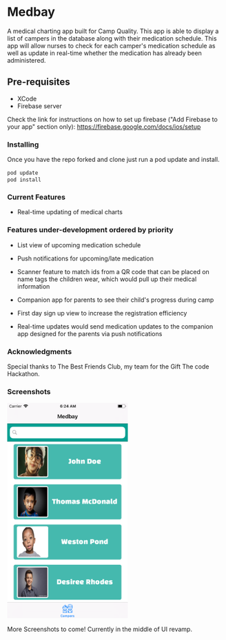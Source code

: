 # Medbay

A medical charting app built for Camp Quality. This app is able to display a list of campers in the database along with their medication schedule. This app will allow nurses to check for each camper's medication schedule as well as update in real-time whether the medication has already been administered.

## Pre-requisites

- XCode
- Firebase server

Check the link for instructions on how to set up firebase ("Add Firebase to your app" section only): https://firebase.google.com/docs/ios/setup

### Installing

Once you have the repo forked and clone just run a pod update and install.

```
pod update
pod install
```

### Current Features

- Real-time updating of medical charts

### Features under-development ordered by priority

- List view of upcoming medication schedule
- Push notifications for upcoming/late medication
- Scanner feature to match ids from a QR code that can be placed on name tags the children wear, which would pull up their medical information

- Companion app for parents to see their child's progress during camp
- First day sign up view to increase the registration efficiency
- Real-time updates would send medication updates to the companion app designed for the parents via push notifications

### Acknowledgments

Special thanks to The Best Friends Club, my team for the Gift The code Hackathon.

### Screenshots

<img src="https://github.com/dru1208/camp-quality-gift-the-code/blob/master/medical-access-mobile/camp-quality-nurseApp-iOS/Screenshots/medbayLandingPage.png" width="280" height="500">

More Screenshots to come! Currently in the middle of UI revamp.
